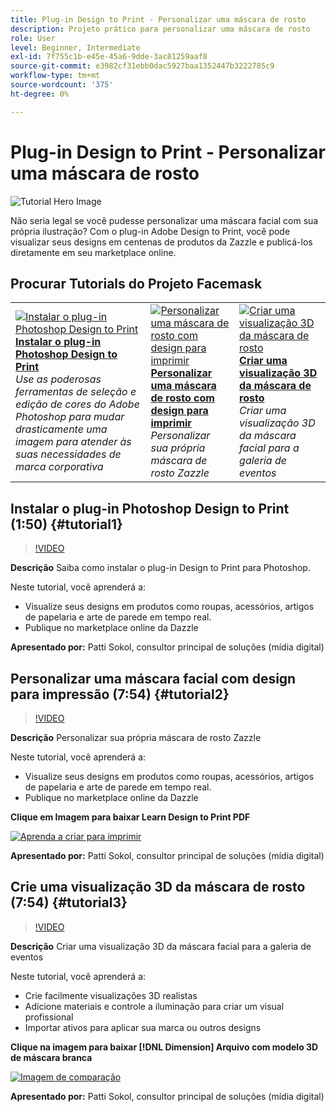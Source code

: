 ```yaml
---
title: Plug-in Design to Print - Personalizar uma máscara de rosto
description: Projeto prático para personalizar uma máscara de rosto
role: User
level: Beginner, Intermediate
exl-id: 7f755c1b-e45e-45a6-9dde-3ac81259aaf8
source-git-commit: e3982cf31ebb0dac5927baa1352447b3222785c9
workflow-type: tm+mt
source-wordcount: '375'
ht-degree: 0%

---
```


# Plug-in Design to Print - Personalizar uma máscara de rosto

![Tutorial Hero Image](../assets/faceMaskSplash.jpg)

Não seria legal se você pudesse personalizar uma máscara facial com sua própria ilustração? Com o plug-in Adobe Design to Print, você pode visualizar seus designs em centenas de produtos da Zazzle e publicá-los diretamente em seu marketplace online.

## Procurar Tutorials do Projeto Facemask

<table style="table-layout:fixed">
<tr>
 <td>
   <a href="handsonproject.md#tutorial1">
      <img alt="Instalar o plug-in Photoshop Design to Print" src="../assets/d2p_install_sokol_thumbnail.jpg" />
   </a>
    <div>
   <a href="handsonproject.md#tutorial1"><strong>Instalar o plug-in Photoshop Design to Print</strong></a>
    </div>
    <em>Use as poderosas ferramentas de seleção e edição de cores do Adobe Photoshop para mudar drasticamente uma imagem para atender às suas necessidades de marca corporativa</em>
    <br>
  </td>
  <td>
    <a href="handsonproject.md#tutorial2">
        <img alt="Personalizar uma máscara de rosto com design para imprimir" src="../assets/d2p_faceMask_sokol_thumbnail.jpg" />
    </a>
    <div>
    <a href="handsonproject.md#tutorial2"><strong>Personalizar uma máscara de rosto com design para imprimir</strong></a>
    </div>
    <em>Personalizar sua própria máscara de rosto Zazzle</em>
    <br>
  </td>
  <td>
    <a href="handsonproject.md#tutorial3">
      <img alt="Criar uma visualização 3D da máscara de rosto" src="../assets/DN_faceMaskShare_sokol_thumbnail.jpg" />
   </a>
    <div>
   <a href="handsonproject.md#tutorial3"><strong>Criar uma visualização 3D da máscara de rosto</strong></a>
    </div>
    <em>Criar uma visualização 3D da máscara facial para a galeria de eventos</em>
    <br>
  </td>
</tr>
</table>

## Instalar o plug-in Photoshop Design to Print (1:50) {#tutorial1}

>[!VIDEO](https://video.tv.adobe.com/v/327096?hidetitle=true)

**Descrição**
Saiba como instalar o plug-in Design to Print para Photoshop.

Neste tutorial, você aprenderá a:
* Visualize seus designs em produtos como roupas, acessórios, artigos de papelaria e arte de parede em tempo real.
* Publique no marketplace online da Dazzle

**Apresentado por:**
Patti Sokol, consultor principal de soluções (mídia digital)

## Personalizar uma máscara facial com design para impressão (7:54) {#tutorial2}

>[!VIDEO](https://video.tv.adobe.com/v/327097?hidetitle=true)

**Descrição**
Personalizar sua própria máscara de rosto Zazzle

Neste tutorial, você aprenderá a:
* Visualize seus designs em produtos como roupas, acessórios, artigos de papelaria e arte de parede em tempo real.
* Publique no marketplace online da Dazzle

**Clique em Imagem para baixar Learn Design to Print PDF**

[![Aprenda a criar para imprimir](../assets/LearnDesigntoPrint_96.png)](../assets/LearnDesigntoPrint.pdf)

**Apresentado por:**
Patti Sokol, consultor principal de soluções (mídia digital)

## Crie uma visualização 3D da máscara de rosto (7:54) {#tutorial3}

>[!VIDEO](https://video.tv.adobe.com/v/327098?hidetitle=true)

**Descrição**
Criar uma visualização 3D da máscara facial para a galeria de eventos

Neste tutorial, você aprenderá a:
* Crie facilmente visualizações 3D realistas
* Adicione materiais e controle a iluminação para criar um visual profissional
* Importar ativos para aplicar sua marca ou outros designs

**Clique na imagem para baixar [!DNL Dimension] Arquivo com modelo 3D de máscara branca**

[![Imagem de comparação](../assets/whitemask_96.png)](https://stock.adobe.com/search/3d-assets?load_type=search&amp;native_visual_search=&amp;similar_content_id=&amp;is_recent_search=&amp;search_type=usertyped&amp;k=face+mask&amp;asset_id=324075591)

**Apresentado por:**
Patti Sokol, consultor principal de soluções (mídia digital)
